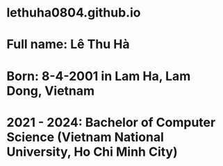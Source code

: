 # lethuha0804.github.io
# Full name: Lê Thu Hà
# Born: 8-4-2001 in Lam Ha, Lam Dong, Vietnam
# 2021 - 2024: Bachelor of Computer Science (Vietnam National University, Ho Chi Minh City)
